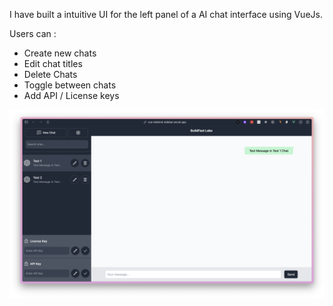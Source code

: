 I have built a intuitive UI for the left panel of a AI chat interface using VueJs.

Users can :

- Create new chats
- Edit chat titles
- Delete Chats
- Toggle between chats
- Add API / License keys

![Screenshot of the UI](./screenshot.png)
